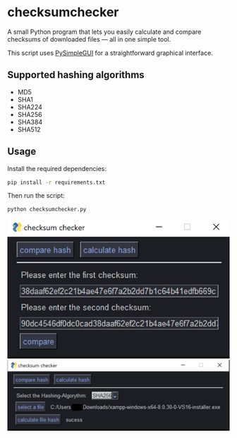 # checksumchecker

A small Python program that lets you easily calculate and compare checksums of downloaded files — all in one simple tool.

This script uses [PySimpleGUI](https://pypi.org/project/PySimpleGUI/) for a straightforward graphical interface.

## Supported hashing algorithms
- MD5  
- SHA1  
- SHA224  
- SHA256  
- SHA384  
- SHA512  

## Usage
Install the required dependencies:

```bash
pip install -r requirements.txt
```
Then run the script:
```bash
python checksumchecker.py
```
![image of the compare tab](assets/compare_tab.png "compare tab")
![image of the calculate tab](assets/calculate_tab.png "calculate tab")
